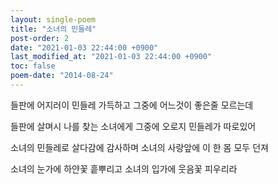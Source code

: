 ```yaml
---
layout: single-poem
title: "소녀의 민들레"
post-order: 2
date: "2021-01-03 22:44:00 +0900"
last_modified_at: "2021-01-03 22:44:00 +0900"
toc: false
poem-date: "2014-08-24"
---
```

들판에 어지러이 민들레 가득하고
그중에 어느것이 좋은줄 모르는데

들판에 살며시 나를 찾는 소녀에게
그중에 오로지 민들레가 따로있어

소녀의 민들레로 살다감에 감사하며
소녀의 사랑앞에 이 한 몸 모두 던져

소녀의 눈가에 하얀꽃 흩뿌리고
소녀의 입가에 웃음꽃 피우리라
